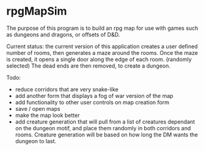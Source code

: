# rpgMapSim

The purpose of this program is to build an rpg map for use with
games such as dungeons and dragons, or offsets of D&D.

Current status:
the current version of this application creates a 
user defined number of rooms, then generates a maze
around the rooms. Once the maze is created, it opens
a single door along the edge of each room. (randomly selected)
The dead ends are then removed, to create a dungeon.

Todo:
- reduce corridors that are very snake-like
- add another form that displays a fog of war version of the map
- add functionality to other user controls on map creation form
- save / open maps
- make the map look better
- add creature generation that will pull from a list of creatures 
  dependant on the dungeon motif, and place them randomly in both
  corridors and rooms. Creature generation will be based on how long
  the DM wants the dungeon to last.
